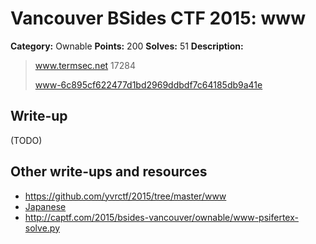 # Vancouver BSides CTF 2015: www

**Category:** Ownable
**Points:** 200
**Solves:** 51
**Description:** 

> www.termsec.net 17284
> 
> [www-6c895cf622477d1bd2969ddbdf7c64185db9a41e](www-6c895cf622477d1bd2969ddbdf7c64185db9a41e)

## Write-up

(TODO)

## Other write-ups and resources

* <https://github.com/yvrctf/2015/tree/master/www>
* [Japanese](http://mage-ctf-writeup.blogspot.jp/2015/03/b-sides-vancouver-2015.html)
* <http://captf.com/2015/bsides-vancouver/ownable/www-psifertex-solve.py>